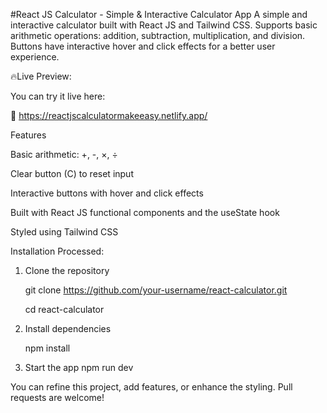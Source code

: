 #React JS Calculator - Simple & Interactive Calculator App
A simple and interactive calculator built with React JS and Tailwind CSS. Supports basic arithmetic operations: addition, subtraction, multiplication, and division. Buttons have interactive hover and click effects for a better user experience.

🔥Live Preview:

You can try it live here:

 🎯 https://reactjscalculatormakeeasy.netlify.app/

Features

Basic arithmetic: +, -, ×, ÷

Clear button (C) to reset input

Interactive buttons with hover and click effects

Built with React JS functional components and the useState hook

Styled using Tailwind CSS

Installation Processed:

1. Clone the repository

   git clone https://github.com/your-username/react-calculator.git

   cd react-calculator

2. Install dependencies
   
   npm install

3. Start the app
   npm run dev

You can refine this project, add features, or enhance the styling. Pull requests are welcome!
